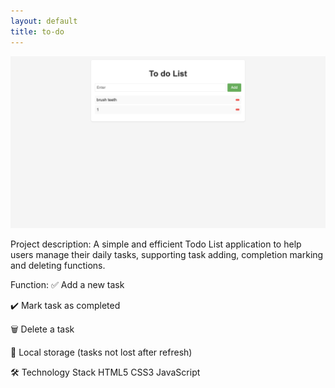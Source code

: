 ```yaml
---
layout: default
title: to-do
---
```


![to-do](https://raw.githubusercontent.com/endElder/endElder.github.io/master/assets/img/todo.png)

Project description: A simple and efficient Todo List application to help users manage their daily tasks, supporting task adding, completion marking and deleting functions.

Function:
✅ Add a new task

✔️ Mark task as completed

🗑️ Delete a task

📝 Local storage (tasks not lost after refresh)

🛠️ Technology Stack 
HTML5 
CSS3 
JavaScript
